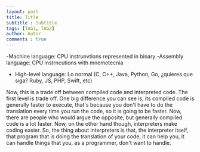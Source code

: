 ```yaml
---
layout: post
title: Title
subtitle : Subtitle
tags: [TAG1, TAG2]
author: Autor
comments : true
---
```


-Machine language: CPU instrunvtions represented in binary
-Assembly language: CPU instrncutions with mnemotecnia
- High-level language: Lo normal (C, C++, Java, Python, Go, ¿quieres que siga? Ruby, JS, PHP, Swift, etc)
  
 Now, this is a trade off between compiled code and interpreted code. The first level is trade off. One big difference you can see is, its compiled code is generally faster to execute, that's because you don't have to do the translation every time you run the code, so it is going to be faster. Now, there are people who would argue the opposite, but generally compiled code is a lot faster. Now, on the other hand though, interpreters make coding easier. So, the thing about interpreters is that, the interpreter itself, that program that is doing the translation of your code, it can help you, it can handle things that you, as a programmer, don't want to handle. 